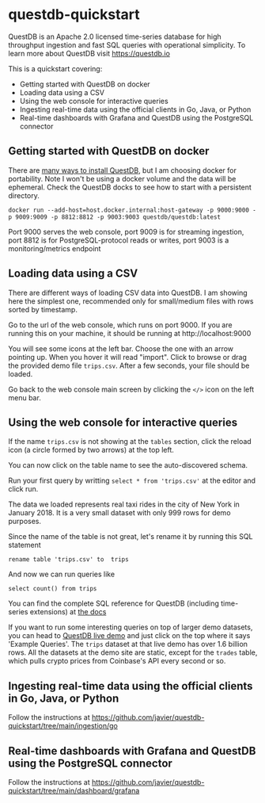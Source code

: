 # questdb-quickstart

QuestDB is an Apache 2.0 licensed time-series database for high throughput ingestion and fast SQL queries with operational simplicity. To learn more about QuestDB visit https://questdb.io

 This is a quickstart covering:

* Getting started with QuestDB on docker
* Loading data using a CSV
* Using the web console for interactive queries
* Ingesting real-time data using the official clients in Go, Java, or Python
* Real-time dashboards with Grafana and QuestDB using the PostgreSQL connector 


## Getting started with QuestDB on docker

There are [many ways to install QuestDB](https://questdb.io/docs/get-started/docker/), but I am choosing docker for portability. Note I won't be using a docker volume and the data will be ephemeral. Check the QuestDB docks to see how to start with a persistent directory.

```docker run --add-host=host.docker.internal:host-gateway -p 9000:9000 -p 9009:9009 -p 8812:8812 -p 9003:9003 questdb/questdb:latest```

Port 9000 serves the web console, port 9009 is for streaming ingestion, port 8812 is for PostgreSQL-protocol reads or writes, port 9003 is a monitoring/metrics endpoint

## Loading data using a CSV

There are different ways of loading CSV data into QuestDB. I am showing here the simplest one, recommended only for small/medium files with rows sorted by timestamp.

Go to the url of the web console, which runs on port 9000. If you are running this on your machine, it should be running at http://localhost:9000

You will see some icons at the left bar. Choose the one with an arrow pointing up. When you hover it will read "import". Click to browse or drag the provided demo file `trips.csv`. After a few seconds, your file should be loaded.

Go back to the web console main screen by clicking the `</>` icon on the left menu bar.


## Using the web console for interactive queries

If the name `trips.csv` is not showing at the `tables` section, click the reload icon (a circle formed by two arrows) at the top left. 

You can now click on the table name to see the auto-discovered schema.

Run your first query by writting `select * from 'trips.csv'` at the editor and click run.

The data we loaded represents real taxi rides in the city of New York in January 2018. It is a very small dataset with only 999 rows for demo purposes.

Since the name of the table is not great, let's rename it by running this SQL statement

`rename table 'trips.csv' to  trips`

And now we can run queries like

`select count() from trips`

You can find the complete SQL reference for QuestDB (including time-series extensions) at [the docs](https://questdb.io/docs/concept/sql-execution-order/)

If you want to run some interesting queries on top of larger demo datasets, you can head to [QuestDB live demo](https://demo.questdb.io/) and just click on the top where it says 'Example Queries'. The `trips` dataset at that live demo has over 1.6 billion rows. All the datasets at the demo site are static, except for the `trades` table, which pulls crypto prices from Coinbase's API every second or so.

## Ingesting real-time data using the official clients in Go, Java, or Python

Follow the instructions at https://github.com/javier/questdb-quickstart/tree/main/ingestion/go


## Real-time dashboards with Grafana and QuestDB using the PostgreSQL connector 

Follow the instructions at https://github.com/javier/questdb-quickstart/tree/main/dashboard/grafana


